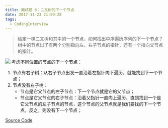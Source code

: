 ```yaml
---
title: 面试题 8：二叉树的下一个节点
date: 2017-11-23 21:59:28
tags:
  - CodingInterview
---
```

> 给定一棵二叉树和其中的一个节点，如何找出中序遍历序列的下一个节点？树中的节点出了有两个分别指向左、右子节点的指针，还有一个指向父节点的指针。

![](https://raw.githubusercontent.com/was48i/mPOST/master/CodingInterview/08.jpeg)
考虑不同位置的节点的下一个节点：
1. 节点有右子树：从右子节点出发一直沿着左指针向下遍历，就能找到下一个节点；
2. 节点没有右子树：
    * 节点是它父节点的左子节点：下一个节点就是它的父节点；
    * 节点是它父节点的右子节点：沿着父指针一直向上遍历，直到找到一个是它父节点的左子节点的节点，这个节点的父节点就是我们要找的下一个节点。反之，则没有下一个节点；

[Source Code](https://gist.githubusercontent.com/was48i/f19bd0f21ea220560a39f7739373c1fb/raw/1793dcc3fa964b117704ce2090cc39aae3dc3412/08_NextNodeInBinaryTrees.cpp)
